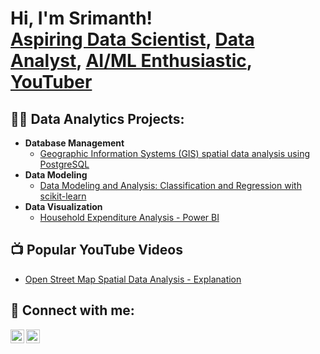 <h1>Hi, I'm Srimanth! <br/><a href="https://github.com/srimanthmadira">Aspiring Data Scientist</a>, <a href="https://www.linkedin.com/in/srimanth-madira-920550198/">Data Analyst</a>, <a href="https://www.linkedin.com/in/srimanth-madira-920550198/">AI/ML Enthusiastic</a>, <a href="https://youtube.com/@SrimanthMadira212?si=IGMY0FIDKnL8ptxR">YouTuber</a></h1>

<h2>👨‍💻 Data Analytics Projects:</h2>

- <b>Database Management</b>
  - [Geographic Information Systems (GIS) spatial data analysis using PostgreSQL](https://github.com/srimanthmadira/Geographic-Information-Systems-GIS-spatial-data-analysis-using-PostgreSQL-)
- <b>Data Modeling</b>
  - [Data Modeling and Analysis: Classification and Regression with scikit-learn](https://github.com/srimanthmadira/Data-Modeling-and-Analysis-Classification-and-Regression-with-scikit-learn#data-modeling-and-analysis-classification-and-regression-with-scikit-learn)
- <b>Data Visualization</b>
  - [Household Expenditure Analysis - Power BI](https://github.com/srimanthmadira/Household-Expenditures-Power-BI)


<h2>📺 Popular YouTube Videos</h2>

- [Open Street Map Spatial Data Analysis - Explanation ](https://youtu.be/BJaPIN4ykjw?si=T91NIiKeIiZsuhwr)


<h2> 🤳 Connect with me:</h2>

[<img align="left" alt="JoshMadakor | LinkedIn" width="22px" src="https://cdn.jsdelivr.net/npm/simple-icons@v3/icons/linkedin.svg" />][linkedin]
[<img align="left" alt="JoshMadakor | YouTube" width="22px" src="https://cdn.jsdelivr.net/npm/simple-icons@v3/icons/youtube.svg" />][youtube]

[youtube]: https://youtube.com/@SrimanthMadira212?si=IGMY0FIDKnL8ptxR
[linkedin]: https://www.linkedin.com/in/srimanth-madira-920550198/

<!--
**srimanthmadira/srimanthmadira** is a ✨ _special_ ✨ repository because its `README.md` (this file) appears on your GitHub profile.

Here are some ideas to get you started:

- 🔭 I’m currently working on ...
- 🌱 I’m currently learning ...
- 👯 I’m looking to collaborate on ...
- 🤔 I’m looking for help with ...
- 💬 Ask me about ...
- 📫 How to reach me: ...
- 😄 Pronouns: ...
- ⚡ Fun fact: ...
-->
